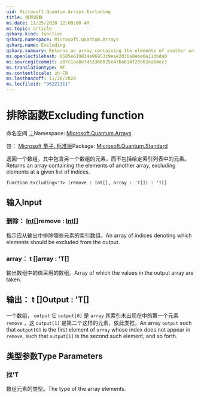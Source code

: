 ```yaml
---
uid: Microsoft.Quantum.Arrays.Excluding
title: 排除函数
ms.date: 11/25/2020 12:00:00 AM
ms.topic: article
qsharp.kind: function
qsharp.namespace: Microsoft.Quantum.Arrays
qsharp.name: Excluding
qsharp.summary: Returns an array containing the elements of another array, excluding elements at a given list of indices.
ms.openlocfilehash: 6585e619834a96953c9eae2d36a8ebe0a11dbda0
ms.sourcegitcommit: a87c1aa8e7453360025e47ba614f25b02ea84ec3
ms.translationtype: MT
ms.contentlocale: zh-CN
ms.lasthandoff: 11/26/2020
ms.locfileid: "96221311"
---
```

# <a name="excluding-function"></a><span data-ttu-id="785d0-102">排除函数</span><span class="sxs-lookup"><span data-stu-id="785d0-102">Excluding function</span></span>

<span data-ttu-id="785d0-103">命名空间 [：](xref:Microsoft.Quantum.Arrays)</span><span class="sxs-lookup"><span data-stu-id="785d0-103">Namespace: [Microsoft.Quantum.Arrays](xref:Microsoft.Quantum.Arrays)</span></span>

<span data-ttu-id="785d0-104">包： [Microsoft 量子. 标准版](https://nuget.org/packages/Microsoft.Quantum.Standard)</span><span class="sxs-lookup"><span data-stu-id="785d0-104">Package: [Microsoft.Quantum.Standard](https://nuget.org/packages/Microsoft.Quantum.Standard)</span></span>


<span data-ttu-id="785d0-105">返回一个数组，其中包含另一个数组的元素，而不包括给定索引列表中的元素。</span><span class="sxs-lookup"><span data-stu-id="785d0-105">Returns an array containing the elements of another array, excluding elements at a given list of indices.</span></span>

```qsharp
function Excluding<'T> (remove : Int[], array : 'T[]) : 'T[]
```


## <a name="input"></a><span data-ttu-id="785d0-106">输入</span><span class="sxs-lookup"><span data-stu-id="785d0-106">Input</span></span>

### <a name="remove--int"></a><span data-ttu-id="785d0-107">删除： [Int](xref:microsoft.quantum.lang-ref.int)[]</span><span class="sxs-lookup"><span data-stu-id="785d0-107">remove : [Int](xref:microsoft.quantum.lang-ref.int)[]</span></span>

<span data-ttu-id="785d0-108">指示应从输出中排除哪些元素的索引数组。</span><span class="sxs-lookup"><span data-stu-id="785d0-108">An array of indices denoting which elements should be excluded from the output.</span></span>


### <a name="array--t"></a><span data-ttu-id="785d0-109">array： t []</span><span class="sxs-lookup"><span data-stu-id="785d0-109">array : 'T[]</span></span>

<span data-ttu-id="785d0-110">输出数组中的值采用的数组。</span><span class="sxs-lookup"><span data-stu-id="785d0-110">Array of which the values in the output array are taken.</span></span>



## <a name="output--t"></a><span data-ttu-id="785d0-111">输出： t []</span><span class="sxs-lookup"><span data-stu-id="785d0-111">Output : 'T[]</span></span>

<span data-ttu-id="785d0-112">一个数组， `output` 它 `output[0]` 是 `array` 其索引未出现在中的第一个元素 `remove` ，这 `output[1]` 是第二个这样的元素，依此类推。</span><span class="sxs-lookup"><span data-stu-id="785d0-112">An array `output` such that `output[0]` is the first element of `array` whose index does not appear in `remove`, such that `output[1]` is the second such element, and so forth.</span></span>

## <a name="type-parameters"></a><span data-ttu-id="785d0-113">类型参数</span><span class="sxs-lookup"><span data-stu-id="785d0-113">Type Parameters</span></span>

### <a name="t"></a><span data-ttu-id="785d0-114">找</span><span class="sxs-lookup"><span data-stu-id="785d0-114">'T</span></span>

<span data-ttu-id="785d0-115">数组元素的类型。</span><span class="sxs-lookup"><span data-stu-id="785d0-115">The type of the array elements.</span></span>